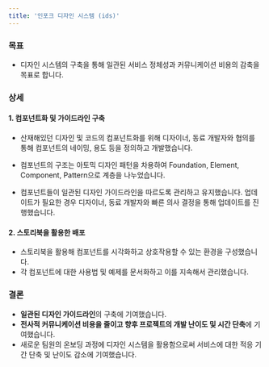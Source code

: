 ```yaml
---
title: '인포크 디자인 시스템 (ids)'
---
```


### 목표
- 디자인 시스템의 구축을 통해 일관된 서비스 정체성과 커뮤니케이션 비용의 감축을 목표로 합니다.

### 상세
#### 1. 컴포넌트화 및 가이드라인 구축
- 산재해있던 디자인 및 코드의 컴포넌트화를 위해 디자이너, 동료 개발자와 협의를 통해 컴포넌트의 네이밍, 용도 등을 정의하고 개발했습니다.
- 컴포넌트의 구조는 아토믹 디자인 패턴을 차용하여 Foundation, Element, Component, Pattern으로 계층을 나누었습니다.

- 컴포넌트들이 일관된 디자인 가이드라인을 따르도록 관리하고 유지했습니다. 업데이트가 필요한 경우 디자이너, 동료 개발자와 빠른 의사 결정을 통해 업데이트를 진행했습니다.

#### 2. 스토리북을 활용한 배포
- 스토리북을 활용해 컴포넌트를 시각화하고 상호작용할 수 있는 환경을 구성했습니다.
- 각 컴포넌트에 대한 사용법 및 예제를 문서화하고 이를 지속해서 관리했습니다.

### 결론
- **일관된 디자인 가이드라인**의 구축에 기여했습니다.
- **전사적 커뮤니케이션 비용을 줄이고 향후 프로젝트의 개발 난이도 및 시간 단축**에 기여했습니다.
- 새로운 팀원의 온보딩 과정에 디자인 시스템을 활용함으로써 서비스에 대한 적응 기간 단축 및 난이도 감소에 기여했습니다.